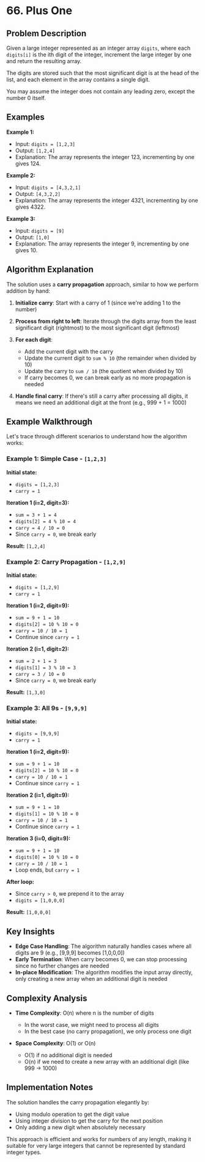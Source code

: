 # 66. Plus One

## Problem Description

Given a large integer represented as an integer array `digits`, where each `digits[i]` is the ith digit of the integer, increment the large integer by one and return the resulting array.

The digits are stored such that the most significant digit is at the head of the list, and each element in the array contains a single digit.

You may assume the integer does not contain any leading zero, except the number 0 itself.

## Examples

**Example 1:**
- Input: `digits = [1,2,3]`
- Output: `[1,2,4]`
- Explanation: The array represents the integer 123, incrementing by one gives 124.

**Example 2:**
- Input: `digits = [4,3,2,1]`
- Output: `[4,3,2,2]`
- Explanation: The array represents the integer 4321, incrementing by one gives 4322.

**Example 3:**
- Input: `digits = [9]`
- Output: `[1,0]`
- Explanation: The array represents the integer 9, incrementing by one gives 10.

## Algorithm Explanation

The solution uses a **carry propagation** approach, similar to how we perform addition by hand:

1. **Initialize carry**: Start with a carry of 1 (since we're adding 1 to the number)

2. **Process from right to left**: Iterate through the digits array from the least significant digit (rightmost) to the most significant digit (leftmost)

3. **For each digit**:
    - Add the current digit with the carry
    - Update the current digit to `sum % 10` (the remainder when divided by 10)
    - Update the carry to `sum / 10` (the quotient when divided by 10)
    - If carry becomes 0, we can break early as no more propagation is needed

4. **Handle final carry**: If there's still a carry after processing all digits, it means we need an additional digit at the front (e.g., 999 + 1 = 1000)

## Example Walkthrough

Let's trace through different scenarios to understand how the algorithm works:

### Example 1: Simple Case - `[1,2,3]`

**Initial state:**
- `digits = [1,2,3]`
- `carry = 1`

**Iteration 1 (i=2, digit=3):**
- `sum = 3 + 1 = 4`
- `digits[2] = 4 % 10 = 4`
- `carry = 4 / 10 = 0`
- Since `carry = 0`, we break early

**Result:** `[1,2,4]`

### Example 2: Carry Propagation - `[1,2,9]`

**Initial state:**
- `digits = [1,2,9]`
- `carry = 1`

**Iteration 1 (i=2, digit=9):**
- `sum = 9 + 1 = 10`
- `digits[2] = 10 % 10 = 0`
- `carry = 10 / 10 = 1`
- Continue since `carry = 1`

**Iteration 2 (i=1, digit=2):**
- `sum = 2 + 1 = 3`
- `digits[1] = 3 % 10 = 3`
- `carry = 3 / 10 = 0`
- Since `carry = 0`, we break early

**Result:** `[1,3,0]`

### Example 3: All 9s - `[9,9,9]`

**Initial state:**
- `digits = [9,9,9]`
- `carry = 1`

**Iteration 1 (i=2, digit=9):**
- `sum = 9 + 1 = 10`
- `digits[2] = 10 % 10 = 0`
- `carry = 10 / 10 = 1`
- Continue since `carry = 1`

**Iteration 2 (i=1, digit=9):**
- `sum = 9 + 1 = 10`
- `digits[1] = 10 % 10 = 0`
- `carry = 10 / 10 = 1`
- Continue since `carry = 1`

**Iteration 3 (i=0, digit=9):**
- `sum = 9 + 1 = 10`
- `digits[0] = 10 % 10 = 0`
- `carry = 10 / 10 = 1`
- Loop ends, but `carry = 1`

**After loop:**
- Since `carry > 0`, we prepend it to the array
- `digits = [1,0,0,0]`

**Result:** `[1,0,0,0]`

## Key Insights

- **Edge Case Handling**: The algorithm naturally handles cases where all digits are 9 (e.g., [9,9,9] becomes [1,0,0,0])
- **Early Termination**: When carry becomes 0, we can stop processing since no further changes are needed
- **In-place Modification**: The algorithm modifies the input array directly, only creating a new array when an additional digit is needed

## Complexity Analysis

- **Time Complexity**: O(n) where n is the number of digits
    - In the worst case, we might need to process all digits
    - In the best case (no carry propagation), we only process one digit

- **Space Complexity**: O(1) or O(n)
    - O(1) if no additional digit is needed
    - O(n) if we need to create a new array with an additional digit (like 999 → 1000)

## Implementation Notes

The solution handles the carry propagation elegantly by:
- Using modulo operation to get the digit value
- Using integer division to get the carry for the next position
- Only adding a new digit when absolutely necessary

This approach is efficient and works for numbers of any length, making it suitable for very large integers that cannot be represented by standard integer types.